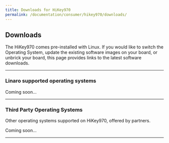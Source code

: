 ```yaml
---
title: Downloads for HiKey970
permalink: /documentation/consumer/hikey970/downloads/
---
```


## Downloads

The HiKey970 comes pre-installed with Linux. If you would like to switch the Operating System, update the existing software images on your board, or unbrick your board, this page provides links to the latest software downloads.

***

### Linaro supported operating systems

Coming soon...

***

### Third Party Operating Systems

Other operating systems supported on HiKey970, offered by partners.

Coming soon...

***
